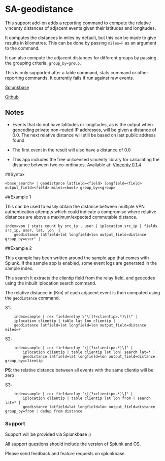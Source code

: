 # SA-geodistance

This support add-on adds a reporting command to compute the relative vincenty distances of
adjacent events given their latitudes and longitudes.

It computes the distances in miles by default, but this can be made to give results in kilometres.
This can be done by passing `miles=F` as an argument to the command.

It can also compute the adjacent distances for different groups by passing the grouping criteria, `group_by=group`.

This is only supported after a table command, stats command or other reporting commands.
It currently fails if run against raw events.


[Splunkbase](https://splunkbase.splunk.com/app/3232/#/details)

[Github](https://github.com/seunomosowon/SA-geodistance)


## Notes

* Events that do not have latitudes or longitudes, as is the output when geocoding private non-routed IP addresses,
     will be given a distance of 0.0. The next relative distance will still be based on last public address found.

* The first event in the result will also have a distance of 0.0

* This app includes the free unlicensed vincenty library for calculating the distance between two co-ordinates.
Available at: [Vincenty 0.1.4](https://pypi.python.org/pypi/vincenty/0.1.4)


##Syntax


```
<base_search> | geodistance latfield=<field> longfield=<field> output_field=<field> miles=<bool> group_by=<group>
```


##Example 1

This can be used to easily obtain the distance between multiple VPN authentication attempts
which could indicate a compromise where relative distances are above a maximum/expected commutable distance.

```
index=vpn | stats count by src_ip , user | iplocation src_ip | fields src_ip, user, lat, lon  |
    geodistance latfield=lat longfield=lon output_field=distance group_by=user" |
```

##Example 2

This example has been written around the sample app that comes with Splunk.
If the sample app is enabled, some event logs are generated in the sample index.

This search It extracts the clientip field from the relay field,
and geocodes using the inbuilt iplocation search command.

The relative distance in (Km) of each adjacent event is then computed using the `geodistance` command.

S1:
```
	index=sample | rex field=relay \"\[(?<clientip>.*)\]\" |
	iplocation clientip | table lat lon clientip |
	geodistance latfield=lat longfield=lon output_field=distance miles=F
```

S2:
```
	index=sample | rex field=relay "\[(?<clientip>.*)\]" |
		iplocation clientip | table clientip lat lon| search lat=* |
		geodistance latfield=lat longfield=lon output_field=distance group_by=clientip
```

**PS**: the relative distance between all events with the same clientip will be zero


S3:
```
	index=sample | rex field=relay "\[(?<clientip>.*)\]" |
		iplocation clientip | table clientip lat lon from | search lat=* |
	 	geodistance latfield=lat longfield=lon output_field=distance group_by=from | dedup from distance
```



### Support
Support will be provided via Splunkbase :)

All support questions should include the version of Splunk and OS.

Please send feedback and feature requests on splunkbase.
